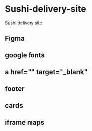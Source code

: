 # Sushi-delivery-site
Sushi delivery site
## Figma
## google fonts
## a href="" target="_blank"
## footer
## cards
## iframe maps
